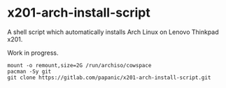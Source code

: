# x201-arch-install-script
A shell script which automatically installs Arch Linux on Lenovo Thinkpad x201.

Work in progress.

```
mount -o remount,size=2G /run/archiso/cowspace
pacman -Sy git
git clone https://gitlab.com/papanic/x201-arch-install-script.git
```